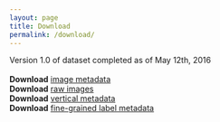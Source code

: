 ```yaml
---
layout: page
title: Download
permalink: /download/
---
```

Version 1.0 of dataset completed as of May 12th, 2016<br><br>
<b>Download</b> <a href = "http://users.eecs.northwestern.edu/~apx748/pins_combined.json" download="http://users.eecs.northwestern.edu/~apx748/pins_combined.json">image metadata</a><br>
<b>Download</b> <a href = "/placeholder.html">raw images</a><br>
<b>Download</b> <a href = "/placeholder.html">vertical metadata</a><br>
<b>Download</b> <a href = "/placeholder.html">fine-grained label metadata</a><br>
<p></p>
<br><br>
<br><br>
